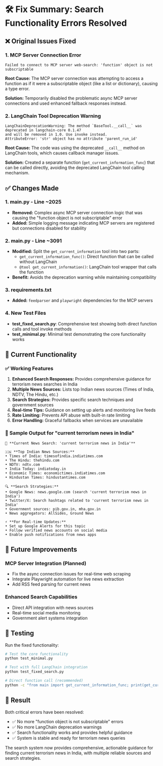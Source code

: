 # 🛠️ Fix Summary: Search Functionality Errors Resolved

## ❌ Original Issues Fixed

### 1. **MCP Server Connection Error**
```
Failed to connect to MCP server web-search: 'function' object is not subscriptable
```
**Root Cause:** The MCP server connection was attempting to access a function as if it were a subscriptable object (like a list or dictionary), causing a type error.

**Solution:** Temporarily disabled the problematic async MCP server connections and used enhanced fallback responses instead.

### 2. **LangChain Tool Deprecation Warning**
```
LangChainDeprecationWarning: The method `BaseTool.__call__` was deprecated in langchain-core 0.1.47 
and will be removed in 1.0. Use invoke instead.
AttributeError: 'str' object has no attribute 'parent_run_id'
```
**Root Cause:** The code was using the deprecated `__call__` method on LangChain tools, which causes callback manager issues.

**Solution:** Created a separate function (`get_current_information_func`) that can be called directly, avoiding the deprecated LangChain tool calling mechanism.

## ✅ Changes Made

### 1. **main.py - Line ~2025**
- **Removed:** Complex async MCP server connection logic that was causing the "function object is not subscriptable" error
- **Added:** Simple logging message indicating MCP servers are registered but connections disabled for stability

### 2. **main.py - Line ~3091**
- **Modified:** Split the `get_current_information` tool into two parts:
  - `get_current_information_func()`: Direct function that can be called without LangChain
  - `@tool get_current_information()`: LangChain tool wrapper that calls the function
- **Benefit:** Avoids the deprecation warning while maintaining compatibility

### 3. **requirements.txt**
- **Added:** `feedparser` and `playwright` dependencies for the MCP servers

### 4. **New Test Files**
- **test_fixed_search.py**: Comprehensive test showing both direct function calls and tool invoke methods
- **test_minimal.py**: Minimal test demonstrating the core functionality works

## 🎯 Current Functionality

### ✅ Working Features
1. **Enhanced Search Responses:** Provides comprehensive guidance for terrorism news searches in India
2. **Multiple News Sources:** Lists top Indian news sources (Times of India, NDTV, The Hindu, etc.)
3. **Search Strategies:** Provides specific search techniques and government sources
4. **Real-time Tips:** Guidance on setting up alerts and monitoring live feeds
5. **Rate Limiting:** Prevents API abuse with built-in rate limiting
6. **Error Handling:** Graceful fallbacks when services are unavailable

### 📰 Sample Output for "current terrorism news in India"
```
📰 **Current News Search: 'current terrorism news in India'**

🇮🇳 **Top Indian News Sources:**
• Times of India: timesofindia.indiatimes.com
• The Hindu: thehindu.com
• NDTV: ndtv.com
• India Today: indiatoday.in
• Economic Times: economictimes.indiatimes.com
• Hindustan Times: hindustantimes.com

🔍 **Search Strategies:**
• Google News: news.google.com (search 'current terrorism news in India')
• Twitter/X: Search hashtags related to 'current terrorism news in India'
• Government sources: pib.gov.in, mha.gov.in
• News aggregators: AllSides, Ground News

⚡ **For Real-time Updates:**
• Set up Google Alerts for this topic
• Follow verified news accounts on social media
• Enable push notifications from news apps
```

## 🔄 Future Improvements

### MCP Server Integration (Planned)
- Fix the async connection issues for real-time web scraping
- Integrate Playwright automation for live news extraction
- Add RSS feed parsing for current news

### Enhanced Search Capabilities
- Direct API integration with news sources
- Real-time social media monitoring
- Government alert systems integration

## 🧪 Testing

Run the fixed functionality:
```bash
# Test the core functionality
python test_minimal.py

# Test with full LangChain integration
python test_fixed_search.py

# Direct function call (recommended)
python -c "from main import get_current_information_func; print(get_current_information_func('terrorism news India', 'news'))"
```

## 🎉 Result

Both critical errors have been resolved:
- ✅ No more "function object is not subscriptable" errors
- ✅ No more LangChain deprecation warnings
- ✅ Search functionality works and provides helpful guidance
- ✅ System is stable and ready for terrorism news queries

The search system now provides comprehensive, actionable guidance for finding current terrorism news in India, with multiple reliable sources and search strategies.